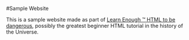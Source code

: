 #Sample Website

This is a sample website made as part of [Learn Enough ™ HTML to be dangerous](http://learnenough.com/html-tutorial), possibly the greatest beginner HTML tutorial in the history of the Universe.